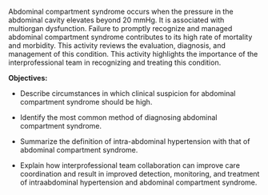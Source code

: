 Abdominal compartment syndrome occurs when the pressure in the abdominal cavity elevates beyond 20 mmHg. It is associated with multiorgan dysfunction. Failure to promptly recognize and managed abdominal compartment syndrome contributes to its high rate of mortality and morbidity. This activity reviews the evaluation, diagnosis, and management of this condition. This activity highlights the importance of the interprofessional team in recognizing and treating this condition.

**Objectives:**
- Describe circumstances in which clinical suspicion for abdominal compartment syndrome should be high.

- Identify the most common method of diagnosing abdominal compartment syndrome.
- Summarize the definition of intra-abdominal hypertension with that of abdominal compartment syndrome.
- Explain how interprofessional team collaboration can improve care coordination and result in improved detection, monitoring, and treatment of intraabdominal hypertension and abdominal compartment syndrome.